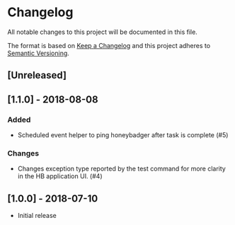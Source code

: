 # Changelog
All notable changes to this project will be documented in this file.

The format is based on [Keep a Changelog](http://keepachangelog.com/en/1.0.0/)
and this project adheres to [Semantic Versioning](http://semver.org/spec/v2.0.0.html).

## [Unreleased]

## [1.1.0] - 2018-08-08
### Added
* Scheduled event helper to ping honeybadger after task is complete (#5)

### Changes
* Changes exception type reported by the test command for more clarity in the HB application UI. (#4)

## [1.0.0] - 2018-07-10
* Initial release
